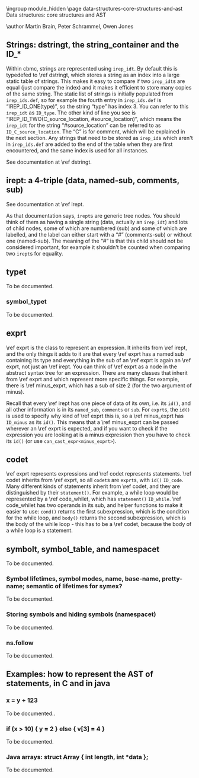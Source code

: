 \ingroup module_hidden 
\page data-structures-core-structures-and-ast Data structures: core structures and AST

\author Martin Brain, Peter Schrammel, Owen Jones

## Strings: dstringt, the string_container and the ID_* ##
Within cbmc, strings are represented using `irep_idt`. By default this is
typedefed to \ref dstringt, which stores a string as an index into a large
static table of strings. This makes it easy to compare if two `irep_idt`s
are equal (just compare the index) and it makes it efficient to store
many copies of the same string. The static list of strings is initially populated
from `irep_ids.def`, so for example the fourth entry in `irep_ids.def` is
“IREP_ID_ONE(type)”, so the string “type” has index 3. You can refer to
this `irep_idt` as `ID_type`. The other kind of line you see is
“IREP_ID_TWO(C_source_location, #source_location)”, which means the
`irep_idt` for the string “#source_location” can be referred to as
`ID_C_source_location`. The “C” is for comment, which will be explained
in the next section. Any strings that need to be stored as `irep_id`s which
aren't in `irep_ids.def` are added to the end of the table when they are
first encountered, and the same index is used for all instances. 

See documentation at \ref dstringt.

## irept: a 4-triple (data, named-sub, comments, sub) ##
See documentation at \ref irept.

As that documentation says, `irept`s are generic tree nodes. You should
think of them as having a single string (data, actually an `irep_idt`) and
lots of child nodes, some of which are numbered (sub) and some of which are
labelled, and the label can either start with a “\#” (comments-sub) or without
one (named-sub). The meaning of the “\#” is that this child should not be
considered important, for example it shouldn’t be counted when comparing two
`irept`s for equality.

## typet ##

To be documented.

### symbol_typet ###

To be documented.

## exprt ##
\ref exprt is the class to represent an expression. It inherits from \ref irept,
and the only things it adds to it are that every \ref exprt has a named sub
containing its type and everything in the sub of an \ref exprt is again an
\ref exprt, not just an \ref irept. You can think of \ref exprt as a node in the
abstract syntax tree for an expression. There are many classes that
inherit from \ref exprt and which represent more specific things. For
example, there is \ref minus_exprt, which has a sub of size 2 (for the two
argument of minus).

Recall that every \ref irept has one piece of data of its own, i.e. its
`id()`, and all other information is in its `named_sub`, `comments` or
`sub`. For `exprt`s, the `id()` is used to specify why kind of \ref exprt this is,
so a \ref minus_exprt has `ID_minus` as its `id()`. This means that a
\ref minus_exprt can be passed wherever an \ref exprt is expected, and if you
want to check if the expression you are looking at is a minus
expression then you have to check its `id()` (or use
`can_cast_expr<minus_exprt>`).

## codet ##
\ref exprt represents expressions and \ref codet represents statements. \ref codet
inherits from \ref exprt, so all `codet`s are `exprt`s, with `id()` `ID_code`.
Many different kinds of statements inherit from \ref codet, and they are
distinguished by their `statement()`. For example, a while loop would be
represented by a \ref code_whilet, which has `statement()` `ID_while`.
\ref code_whilet has two operands in its sub, and helper functions to make
it easier to use: `cond()` returns the first subexpression, which
is the condition for the while loop, and `body()` returns the second
subexpression, which is the body of the while loop - this has to be
a \ref codet, because the body of a while loop is a statement.

## symbolt, symbol_table, and namespacet ##

To be documented.

### Symbol lifetimes, symbol modes, name, base-name, pretty-name; semantic of lifetimes for symex? ###

To be documented.

### Storing symbols and hiding symbols (namespacet) ###

To be documented.

### ns.follow ##

To be documented.

## Examples: how to represent the AST of statements, in C and in java ##

### x = y + 123 ###

To be documented..

### if (x > 10) { y = 2 } else { v[3] = 4 } ###

To be documented.

### Java arrays: struct Array { int length, int *data }; ###

To be documented.
